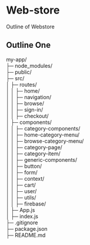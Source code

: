 # Web-store

Outline of Webstore

## Outline One
my-app/    
├─ node_modules/   
├─ public/   
├─ src/   
│  ├─ routes/   
│  │  ├─ home/   
│  │  ├─ navigation/   
│  │  ├─ browse/   
│  │  ├─ sign-in/   
│  │  ├─ checkout/   
│  ├─ components/   
│  │  ├─ category-components/   
│  │    ├─ home-category-menu/   
│  │    ├─ browse-category-menu/   
│  │    ├─ category-page/   
│  │    ├─ category-item/   
│  │  ├─ generic-components/   
│  │    ├─ button/   
│  │    ├─ form/   
│  │  ├─ context/   
│  │    ├─ cart/   
│  │    ├─ user/   
│  │  ├─ utils/   
│  │    ├─ firebase/    
│  ├─ App.js    
│  ├─ index.js    
├─ .gitignore    
├─ package.json    
├─ README.md    
